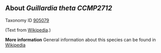 **About *Guillardia theta CCMP2712***
-------------------------


Taxonomy ID [905079](https://www.uniprot.org/taxonomy/905079)

(Text from [Wikipedia](https://en.wikipedia.org/).)

**More information**
General information about this species can be found in [Wikipedia](https://en.wikipedia.org/wiki/Guillardia)

